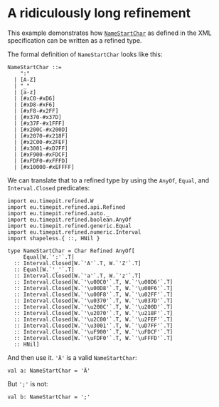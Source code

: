 # A ridiculously long refinement

This example demonstrates how [`NameStartChar`](http://www.w3.org/TR/xml11/#NT-NameStartChar)
as defined in the XML specification can be written as a refined type.

The formal definition of `NameStartChar` looks like this:
```
NameStartChar ::=
    ":"
  | [A-Z]
  | "_"
  | [a-z]
  | [#xC0-#xD6]
  | [#xD8-#xF6]
  | [#xF8-#x2FF]
  | [#x370-#x37D]
  | [#x37F-#x1FFF]
  | [#x200C-#x200D]
  | [#x2070-#x218F]
  | [#x2C00-#x2FEF]
  | [#x3001-#xD7FF]
  | [#xF900-#xFDCF]
  | [#xFDF0-#xFFFD]
  | [#x10000-#xEFFFF]
```

We can translate that to a refined type by using the `AnyOf`, `Equal`,
and `Interval.Closed` predicates:
```tut:silent
import eu.timepit.refined.W
import eu.timepit.refined.api.Refined
import eu.timepit.refined.auto._
import eu.timepit.refined.boolean.AnyOf
import eu.timepit.refined.generic.Equal
import eu.timepit.refined.numeric.Interval
import shapeless.{ ::, HNil }

type NameStartChar = Char Refined AnyOf[
     Equal[W.`':'`.T]
  :: Interval.Closed[W.`'A'`.T, W.`'Z'`.T]
  :: Equal[W.`'_'`.T]
  :: Interval.Closed[W.`'a'`.T, W.`'z'`.T]
  :: Interval.Closed[W.`'\u00C0'`.T, W.`'\u00D6'`.T]
  :: Interval.Closed[W.`'\u00D8'`.T, W.`'\u00F6'`.T]
  :: Interval.Closed[W.`'\u00F8'`.T, W.`'\u02FF'`.T]
  :: Interval.Closed[W.`'\u0370'`.T, W.`'\u037D'`.T]
  :: Interval.Closed[W.`'\u200C'`.T, W.`'\u200D'`.T]
  :: Interval.Closed[W.`'\u2070'`.T, W.`'\u218F'`.T]
  :: Interval.Closed[W.`'\u2C00'`.T, W.`'\u2FEF'`.T]
  :: Interval.Closed[W.`'\u3001'`.T, W.`'\uD7FF'`.T]
  :: Interval.Closed[W.`'\uF900'`.T, W.`'\uFDCF'`.T]
  :: Interval.Closed[W.`'\uFDF0'`.T, W.`'\uFFFD'`.T]
  :: HNil]
```

And then use it. `'Ä'` is a valid `NameStartChar`:
```tut
val a: NameStartChar = 'Ä'
```

But `';'` is not:
```tut:fail
val b: NameStartChar = ';'
```
